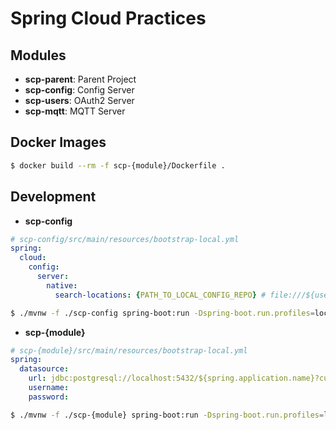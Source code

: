 # Spring Cloud Practices

## Modules

- **scp-parent**:
  Parent Project
- **scp-config**:
  Config Server
- **scp-users**:
  OAuth2 Server
- **scp-mqtt**:
  MQTT Server

## Docker Images

``` sh
$ docker build --rm -f scp-{module}/Dockerfile .
```

## Development

- **scp-config**

``` yaml
# scp-config/src/main/resources/bootstrap-local.yml
spring:
  cloud:
    config:
      server:
        native:
          search-locations: {PATH_TO_LOCAL_CONFIG_REPO} # file:///${user.home}/config-repo
```

``` sh
$ ./mvnw -f ./scp-config spring-boot:run -Dspring-boot.run.profiles=local,native -Dspring-boot.run.arguments="--server.port=8888 --encrypt.key=kbpfrIaimS5AJG4rQPvNEGeX"
```

- **scp-{module}**

``` yaml
# scp-{module}/src/main/resources/bootstrap-local.yml
spring:
  datasource:
    url: jdbc:postgresql://localhost:5432/${spring.application.name}?currentSchema=public
    username: 
    password: 
```

``` sh
$ ./mvnw -f ./scp-{module} spring-boot:run -Dspring-boot.run.profiles=local,dev -Dspring-boot.run.arguments="--server.port=8080 --spring.config.import=configserver:http://localhost:8888/"
```
